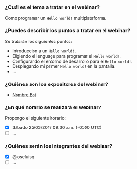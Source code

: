 ### ¿Cuál es el tema a tratar en el webinar?

Como programar un `Hello world!` multiplataforma.

### ¿Puedes describir los puntos a tratar en el webinar?

Se tratarán los siguientes puntos:

- Introducción a un `Hello world!`.
- Eligiendo el lenguage para programar el `Hello world!`.
- Configurando el entorno de desarrollo para el `Hello world!`.
- Desplegando mi primer `Hello world!` en la pantalla.
- ...

### ¿Quiénes son los expositores del webinar?

- [Nombre Bot](https://github.com/github/hubot)

### ¿En qué horario se realizará el webinar?

Propongo el siguiente horario:

- [x] Sábado 25/03/2017 09:30 a.m. (-0500 UTC)
- [ ] ...

### ¿Quiénes serán los integrantes del webinar?

- [x] @joseluisq
- [ ] ...
